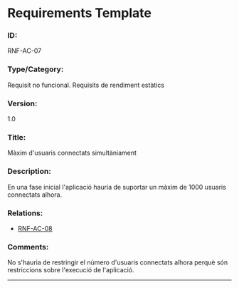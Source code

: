 # Requirements Template
### ID: 
RNF-AC-07
### Type/Category: 
Requisit no funcional. Requisits de rendiment estàtics
### Version: 
1.0
### Title:
Màxim d'usuaris connectats simultàniament
### Description: 
En una fase inicial l'aplicació hauria de suportar un màxim de 1000 usuaris connectats alhora.
### Relations: 
* [RNF-AC-08](./RNF-AC-08.md)

### Comments: 
No s'hauria de restringir el número d'usuaris connectats alhora perquè són restriccions sobre l'execució de l'aplicació.

---